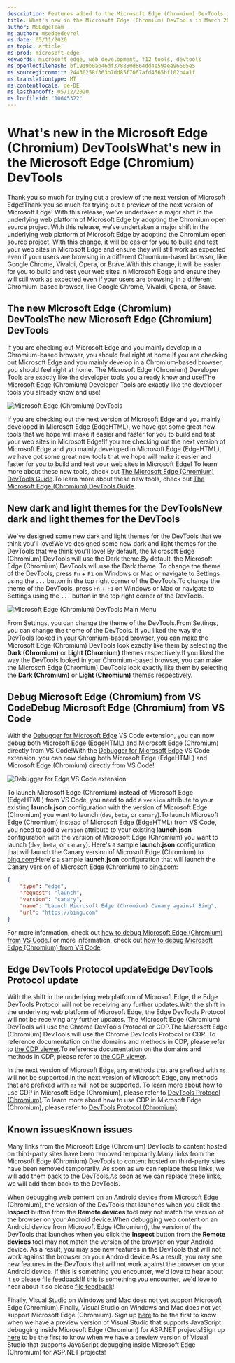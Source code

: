 ```yaml
---
description: Features added to the Microsoft Edge (Chromium) DevTools in March 2019
title: What's new in the Microsoft Edge (Chromium) DevTools in March 2019
author: MSEdgeTeam
ms.author: msedgedevrel
ms.date: 05/11/2020
ms.topic: article
ms.prod: microsoft-edge
keywords: microsoft edge, web development, f12 tools, devtools
ms.openlocfilehash: bf1919b0ab46df378880d664dd4e59aee96605e5
ms.sourcegitcommit: 24430258f363b7dd85f7067afd4565bf102b4a1f
ms.translationtype: MT
ms.contentlocale: de-DE
ms.lasthandoff: 05/12/2020
ms.locfileid: "10645322"
---
```

# <span data-ttu-id="40a58-104">What's new in the Microsoft Edge (Chromium) DevTools</span><span class="sxs-lookup"><span data-stu-id="40a58-104">What's new in the Microsoft Edge (Chromium) DevTools</span></span>

<span data-ttu-id="40a58-105">Thank you so much for trying out a preview of the next version of Microsoft Edge!</span><span class="sxs-lookup"><span data-stu-id="40a58-105">Thank you so much for trying out a preview of the next version of Microsoft Edge!</span></span> <span data-ttu-id="40a58-106">With this release, we've undertaken a major shift in the underlying web platform of Microsoft Edge by adopting the Chromium open source project.</span><span class="sxs-lookup"><span data-stu-id="40a58-106">With this release, we've undertaken a major shift in the underlying web platform of Microsoft Edge by adopting the Chromium open source project.</span></span> <span data-ttu-id="40a58-107">With this change, it will be easier for you to build and test your web sites in Microsoft Edge and ensure they will still work as expected even if your users are browsing in a different Chromium-based browser, like Google Chrome, Vivaldi, Opera, or Brave.</span><span class="sxs-lookup"><span data-stu-id="40a58-107">With this change, it will be easier for you to build and test your web sites in Microsoft Edge and ensure they will still work as expected even if your users are browsing in a different Chromium-based browser, like Google Chrome, Vivaldi, Opera, or Brave.</span></span>

## <span data-ttu-id="40a58-108">The new Microsoft Edge (Chromium) DevTools</span><span class="sxs-lookup"><span data-stu-id="40a58-108">The new Microsoft Edge (Chromium) DevTools</span></span>

<span data-ttu-id="40a58-109">If you are checking out Microsoft Edge and you mainly develop in a Chromium-based browser, you should feel right at home.</span><span class="sxs-lookup"><span data-stu-id="40a58-109">If you are checking out Microsoft Edge and you mainly develop in a Chromium-based browser, you should feel right at home.</span></span> <span data-ttu-id="40a58-110">The Microsoft Edge (Chromium) Developer Tools are exactly like the developer tools you already know and use!</span><span class="sxs-lookup"><span data-stu-id="40a58-110">The Microsoft Edge (Chromium) Developer Tools are exactly like the developer tools you already know and use!</span></span>

![Microsoft Edge (Chromium) DevTools](./media/devtools.png)

<span data-ttu-id="40a58-112">If you are checking out the next version of Microsoft Edge and you mainly developed in Microsoft Edge (EdgeHTML), we have got some great new tools that we hope will make it easier and faster for you to build and test your web sites in Microsoft Edge!</span><span class="sxs-lookup"><span data-stu-id="40a58-112">If you are checking out the next version of Microsoft Edge and you mainly developed in Microsoft Edge (EdgeHTML), we have got some great new tools that we hope will make it easier and faster for you to build and test your web sites in Microsoft Edge!</span></span> <span data-ttu-id="40a58-113">To learn more about these new tools, check out [The Microsoft Edge (Chromium) DevTools Guide](../devtools-guide-chromium.md).</span><span class="sxs-lookup"><span data-stu-id="40a58-113">To learn more about these new tools, check out [The Microsoft Edge (Chromium) DevTools Guide](../devtools-guide-chromium.md).</span></span>

## <span data-ttu-id="40a58-114">New dark and light themes for the DevTools</span><span class="sxs-lookup"><span data-stu-id="40a58-114">New dark and light themes for the DevTools</span></span>

<span data-ttu-id="40a58-115">We've designed some new dark and light themes for the DevTools that we think you'll love!</span><span class="sxs-lookup"><span data-stu-id="40a58-115">We've designed some new dark and light themes for the DevTools that we think you'll love!</span></span> <span data-ttu-id="40a58-116">By default, the Microsoft Edge (Chromium) DevTools will use the Dark theme.</span><span class="sxs-lookup"><span data-stu-id="40a58-116">By default, the Microsoft Edge (Chromium) DevTools will use the Dark theme.</span></span> <span data-ttu-id="40a58-117">To change the theme of the DevTools, press `Fn` + `F1` on Windows or Mac or navigate to Settings using the `...` button in the top right corner of the DevTools.</span><span class="sxs-lookup"><span data-stu-id="40a58-117">To change the theme of the DevTools, press `Fn` + `F1` on Windows or Mac or navigate to Settings using the `...` button in the top right corner of the DevTools.</span></span>

![Microsoft Edge (Chromium) DevTools Main Menu](./media/devtools-main-menu.png)

<span data-ttu-id="40a58-119">From Settings, you can change the theme of the DevTools.</span><span class="sxs-lookup"><span data-stu-id="40a58-119">From Settings, you can change the theme of the DevTools.</span></span> <span data-ttu-id="40a58-120">If you liked the way the DevTools looked in your Chromium-based browser, you can make the Microsoft Edge (Chromium) DevTools look exactly like them by selecting the **Dark (Chromium)** or **Light (Chromium)** themes respectively.</span><span class="sxs-lookup"><span data-stu-id="40a58-120">If you liked the way the DevTools looked in your Chromium-based browser, you can make the Microsoft Edge (Chromium) DevTools look exactly like them by selecting the **Dark (Chromium)** or **Light (Chromium)** themes respectively.</span></span> 

## <span data-ttu-id="40a58-121">Debug Microsoft Edge (Chromium) from VS Code</span><span class="sxs-lookup"><span data-stu-id="40a58-121">Debug Microsoft Edge (Chromium) from VS Code</span></span>

<span data-ttu-id="40a58-122">With the [Debugger for Microsoft Edge](https://marketplace.visualstudio.com/items?itemName=msjsdiag.debugger-for-edge) VS Code extension, you can now debug both Microsoft Edge (EdgeHTML) and Microsoft Edge (Chromium) directly from VS Code!</span><span class="sxs-lookup"><span data-stu-id="40a58-122">With the [Debugger for Microsoft Edge](https://marketplace.visualstudio.com/items?itemName=msjsdiag.debugger-for-edge) VS Code extension, you can now debug both Microsoft Edge (EdgeHTML) and Microsoft Edge (Chromium) directly from VS Code!</span></span>

![Debugger for Edge VS Code extension](./media/vscode-debugger.png)

<span data-ttu-id="40a58-124">To launch Microsoft Edge (Chromium) instead of Microsoft Edge (EdgeHTML) from VS Code, you need to add a `version` attribute to your existing **launch.json** configuration with the version of Microsoft Edge (Chromium) you want to launch (`dev`, `beta`, or `canary`).</span><span class="sxs-lookup"><span data-stu-id="40a58-124">To launch Microsoft Edge (Chromium) instead of Microsoft Edge (EdgeHTML) from VS Code, you need to add a `version` attribute to your existing **launch.json** configuration with the version of Microsoft Edge (Chromium) you want to launch (`dev`, `beta`, or `canary`).</span></span> <span data-ttu-id="40a58-125">Here's a sample **launch.json** configuration that will launch the Canary version of Microsoft Edge (Chromium) to [bing.com](https://www.bing.com/):</span><span class="sxs-lookup"><span data-stu-id="40a58-125">Here's a sample **launch.json** configuration that will launch the Canary version of Microsoft Edge (Chromium) to [bing.com](https://www.bing.com/):</span></span>

```json
{
    "type": "edge",
    "request": "launch",
    "version": "canary",
    "name": "Launch Microsoft Edge (Chromium) Canary against Bing",
    "url": "https://bing.com"
}
```

<span data-ttu-id="40a58-126">For more information, check out [how to debug Microsoft Edge (Chromium) from VS Code](../visual-studio-code/debugger-for-edge.md).</span><span class="sxs-lookup"><span data-stu-id="40a58-126">For more information, check out [how to debug Microsoft Edge (Chromium) from VS Code](../visual-studio-code/debugger-for-edge.md).</span></span>

## <span data-ttu-id="40a58-127">Edge DevTools Protocol update</span><span class="sxs-lookup"><span data-stu-id="40a58-127">Edge DevTools Protocol update</span></span>

<span data-ttu-id="40a58-128">With the shift in the underlying web platform of Microsoft Edge, the Edge DevTools Protocol will not be receiving any further updates.</span><span class="sxs-lookup"><span data-stu-id="40a58-128">With the shift in the underlying web platform of Microsoft Edge, the Edge DevTools Protocol will not be receiving any further updates.</span></span> <span data-ttu-id="40a58-129">The Microsoft Edge (Chromium) DevTools will use the Chrome DevTools Protocol or CDP.</span><span class="sxs-lookup"><span data-stu-id="40a58-129">The Microsoft Edge (Chromium) DevTools will use the Chrome DevTools Protocol or CDP.</span></span> <span data-ttu-id="40a58-130">To reference documentation on the domains and methods in CDP, please refer to [the CDP viewer](https://chromedevtools.github.io/devtools-protocol/tot/Accessibility).</span><span class="sxs-lookup"><span data-stu-id="40a58-130">To reference documentation on the domains and methods in CDP, please refer to [the CDP viewer](https://chromedevtools.github.io/devtools-protocol/tot/Accessibility).</span></span>

<span data-ttu-id="40a58-131">In the next version of Microsoft Edge, any methods that are prefixed with `ms` will not be supported.</span><span class="sxs-lookup"><span data-stu-id="40a58-131">In the next version of Microsoft Edge, any methods that are prefixed with `ms` will not be supported.</span></span> <span data-ttu-id="40a58-132">To learn more about how to use CDP in Microsoft Edge (Chromium), please refer to [DevTools Protocol (Chromium)](../devtools-protocol-chromium.md).</span><span class="sxs-lookup"><span data-stu-id="40a58-132">To learn more about how to use CDP in Microsoft Edge (Chromium), please refer to [DevTools Protocol (Chromium)](../devtools-protocol-chromium.md).</span></span>

## <span data-ttu-id="40a58-133">Known issues</span><span class="sxs-lookup"><span data-stu-id="40a58-133">Known issues</span></span>

<span data-ttu-id="40a58-134">Many links from the Microsoft Edge (Chromium) DevTools to content hosted on third-party sites have been removed temporarily.</span><span class="sxs-lookup"><span data-stu-id="40a58-134">Many links from the Microsoft Edge (Chromium) DevTools to content hosted on third-party sites have been removed temporarily.</span></span> <span data-ttu-id="40a58-135">As soon as we can replace these links, we will add them back to the DevTools.</span><span class="sxs-lookup"><span data-stu-id="40a58-135">As soon as we can replace these links, we will add them back to the DevTools.</span></span>


<span data-ttu-id="40a58-136">When debugging web content on an Android device from Microsoft Edge (Chromium), the version of the DevTools that launches when you click the **Inspect** button from the **Remote devices** tool may not match the version of the browser on your Android device.</span><span class="sxs-lookup"><span data-stu-id="40a58-136">When debugging web content on an Android device from Microsoft Edge (Chromium), the version of the DevTools that launches when you click the **Inspect** button from the **Remote devices** tool may not match the version of the browser on your Android device.</span></span> <span data-ttu-id="40a58-137">As a result, you may see new features in the DevTools that will not work against the browser on your Android device.</span><span class="sxs-lookup"><span data-stu-id="40a58-137">As a result, you may see new features in the DevTools that will not work against the browser on your Android device.</span></span> <span data-ttu-id="40a58-138">If this is something you encounter, we'd love to hear about it so please [file feedback](../devtools-guide-chromium.md#getting-in-touch-with-the-microsoft-edge-devtools-team)!</span><span class="sxs-lookup"><span data-stu-id="40a58-138">If this is something you encounter, we'd love to hear about it so please [file feedback](../devtools-guide-chromium.md#getting-in-touch-with-the-microsoft-edge-devtools-team)!</span></span>

<span data-ttu-id="40a58-139">Finally, Visual Studio on Windows and Mac does not yet support Microsoft Edge (Chromium).</span><span class="sxs-lookup"><span data-stu-id="40a58-139">Finally, Visual Studio on Windows and Mac does not yet support Microsoft Edge (Chromium).</span></span> <span data-ttu-id="40a58-140">Sign up [here](https://visualstudio.microsoft.com/vs/preview/) to be the first to know when we have a preview version of Visual Studio that supports JavaScript debugging inside Microsoft Edge (Chromium) for ASP.NET projects!</span><span class="sxs-lookup"><span data-stu-id="40a58-140">Sign up [here](https://visualstudio.microsoft.com/vs/preview/) to be the first to know when we have a preview version of Visual Studio that supports JavaScript debugging inside Microsoft Edge (Chromium) for ASP.NET projects!</span></span>  
